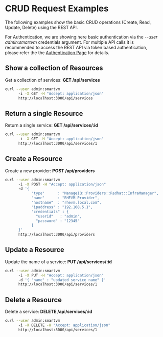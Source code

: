 # CRUD Request Examples

The following examples show the basic CRUD operations (Create, Read,
Update, Delete) using the REST API.

For Authentication, we are showing here basic authentication via the
*--user admin:smartvm* credentials argument. For multiple API calls it
is recommended to access the REST API via token based authentication,
please refer the the [Authentication Page](auth.html) for details.

## Show a collection of Resources

Get a collection of services: **GET /api/services**

``` sh
curl --user admin:smartvm
      -i -X GET -H "Accept: application/json"
      http://localhost:3000/api/services
```

## Return a single Resource

Return a single service: **GET /api/services/:id**

``` sh
curl --user admin:smartvm
      -i -X GET -H "Accept: application/json"
      http://localhost:3000/api/services/1
```

## Create a Resource

Create a new provider: **POST /api/providers**

``` sh
curl --user admin:smartvm
      -i -X POST -H "Accept: application/json"
      -d '{
            "type"      : "ManageIQ::Providers::Redhat::InfraManager",
            "name"      : "RHEVM Provider",
            "hostname"  : "rhevm.local.com",
            "ipaddress" : "192.168.5.1",
            "credentials" : {
              "userid"   : "admin",
              "password" : "12345"
            }
      }'
      http://localhost:3000/api/providers
```

## Update a Resource

Update the name of a service: **PUT /api/services/:id**

``` sh
curl --user admin:smartvm
      -i -X PUT -H "Accept: application/json"
      -d '{ "name" : "updated service name" }'
      http://localhost:3000/api/services/1
```

## Delete a Resource

Delete a service: **DELETE /api/services/:id**

``` sh
curl --user admin:smartvm
      -i -X DELETE -H "Accept: application/json"
      http://localhost:3000/api/services/1
```
